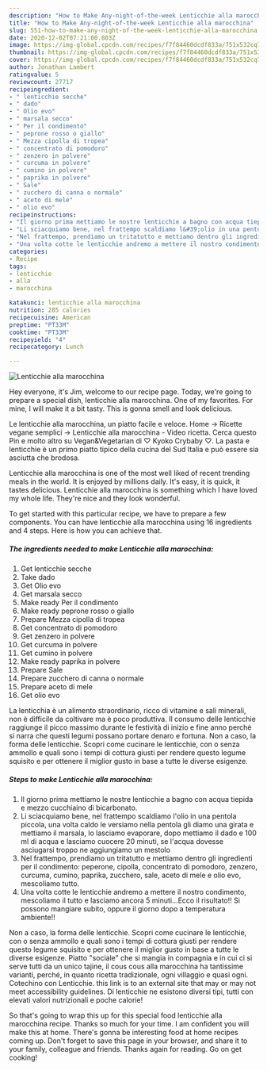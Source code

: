 ```yaml
---
description: "How to Make Any-night-of-the-week Lenticchie alla marocchina"
title: "How to Make Any-night-of-the-week Lenticchie alla marocchina"
slug: 551-how-to-make-any-night-of-the-week-lenticchie-alla-marocchina
date: 2020-12-02T07:21:00.803Z
image: https://img-global.cpcdn.com/recipes/f7f84460dcdf833a/751x532cq70/lenticchie-alla-marocchina-recipe-main-photo.jpg
thumbnail: https://img-global.cpcdn.com/recipes/f7f84460dcdf833a/751x532cq70/lenticchie-alla-marocchina-recipe-main-photo.jpg
cover: https://img-global.cpcdn.com/recipes/f7f84460dcdf833a/751x532cq70/lenticchie-alla-marocchina-recipe-main-photo.jpg
author: Jonathan Lambert
ratingvalue: 5
reviewcount: 27717
recipeingredient:
- " lenticchie secche"
- " dado"
- " Olio evo"
- " marsala secco"
- " Per il condimento"
- " peprone rosso o giallo"
- " Mezza cipolla di tropea"
- " concentrato di pomodoro"
- " zenzero in polvere"
- " curcuma in polvere"
- " cumino in polvere"
- " paprika in polvere"
- " Sale"
- " zucchero di canna o normale"
- " aceto di mele"
- " olio evo"
recipeinstructions:
- "Il giorno prima mettiamo le nostre lenticchie a bagno con acqua tiepida e mezzo cucchiaino di bicarbonato."
- "Li sciacquiamo bene, nel frattempo scaldiamo l&#39;olio in una pentola piccola, una volta caldo le versiamo nella pentola gli diamo una girata e mettiamo il marsala, lo lasciamo evaporare, dopo mettiamo il dado e 100 ml di acqua e lasciamo cuocere 20 minuti, se l&#39;acqua dovesse asciugarsi troppo ne aggiungiamo un mestolo"
- "Nel frattempo, prendiamo un tritatutto e mettiamo dentro gli ingredienti per il condimento: peperone, cipolla, concentrato di pomodoro, zenzero, curcuma, cumino, paprika, zucchero, sale, aceto di mele e olio evo, mescoliamo tutto."
- "Una volta cotte le lenticchie andremo a mettere il nostro condimento, mescoliamo il tutto e lasciamo ancora 5 minuti...Ecco il risultato!! Si possono mangiare subito, oppure il giorno dopo a temperatura ambiente!!"
categories:
- Recipe
tags:
- lenticchie
- alla
- marocchina

katakunci: lenticchie alla marocchina 
nutrition: 285 calories
recipecuisine: American
preptime: "PT33M"
cooktime: "PT33M"
recipeyield: "4"
recipecategory: Lunch

---
```



![Lenticchie alla marocchina](https://img-global.cpcdn.com/recipes/f7f84460dcdf833a/751x532cq70/lenticchie-alla-marocchina-recipe-main-photo.jpg)

Hey everyone, it's Jim, welcome to our recipe page. Today, we're going to prepare a special dish, lenticchie alla marocchina. One of my favorites. For mine, I will make it a bit tasty. This is gonna smell and look delicious.

Le lenticchie alla marocchina, un piatto facile e veloce. Home → Ricette vegane semplici → Lenticchie alla marocchina - Video ricetta. Cerca questo Pin e molto altro su Vegan&amp;Vegetarian di ♡ Kyoko Crybaby ♡. La pasta e lenticchie è un primo piatto tipico della cucina del Sud Italia e può essere sia asciutta che brodosa.

Lenticchie alla marocchina is one of the most well liked of recent trending meals in the world. It is enjoyed by millions daily. It's easy, it is quick, it tastes delicious. Lenticchie alla marocchina is something which I have loved my whole life. They're nice and they look wonderful.


To get started with this particular recipe, we have to prepare a few components. You can have lenticchie alla marocchina using 16 ingredients and 4 steps. Here is how you can achieve that.

<!--inarticleads1-->

##### The ingredients needed to make Lenticchie alla marocchina:

1. Get  lenticchie secche
1. Take  dado
1. Get  Olio evo
1. Get  marsala secco
1. Make ready  Per il condimento
1. Make ready  peprone rosso o giallo
1. Prepare  Mezza cipolla di tropea
1. Get  concentrato di pomodoro
1. Get  zenzero in polvere
1. Get  curcuma in polvere
1. Get  cumino in polvere
1. Make ready  paprika in polvere
1. Prepare  Sale
1. Prepare  zucchero di canna o normale
1. Prepare  aceto di mele
1. Get  olio evo


La lenticchia è un alimento straordinario, ricco di vitamine e sali minerali, non è difficile da coltivare ma è poco produttiva. Il consumo delle lenticchie raggiunge il picco massimo durante le festività di inizio e fine anno perché si narra che questi legumi possano portare denaro e fortuna. Non a caso, la forma delle lenticchie. Scopri come cucinare le lenticchie, con o senza ammollo e quali sono i tempi di cottura giusti per rendere questo legume squisito e per ottenere il miglior gusto in base a tutte le diverse esigenze. 

<!--inarticleads2-->

##### Steps to make Lenticchie alla marocchina:

1. Il giorno prima mettiamo le nostre lenticchie a bagno con acqua tiepida e mezzo cucchiaino di bicarbonato.
1. Li sciacquiamo bene, nel frattempo scaldiamo l&#39;olio in una pentola piccola, una volta caldo le versiamo nella pentola gli diamo una girata e mettiamo il marsala, lo lasciamo evaporare, dopo mettiamo il dado e 100 ml di acqua e lasciamo cuocere 20 minuti, se l&#39;acqua dovesse asciugarsi troppo ne aggiungiamo un mestolo
1. Nel frattempo, prendiamo un tritatutto e mettiamo dentro gli ingredienti per il condimento: peperone, cipolla, concentrato di pomodoro, zenzero, curcuma, cumino, paprika, zucchero, sale, aceto di mele e olio evo, mescoliamo tutto.
1. Una volta cotte le lenticchie andremo a mettere il nostro condimento, mescoliamo il tutto e lasciamo ancora 5 minuti...Ecco il risultato!! Si possono mangiare subito, oppure il giorno dopo a temperatura ambiente!!


Non a caso, la forma delle lenticchie. Scopri come cucinare le lenticchie, con o senza ammollo e quali sono i tempi di cottura giusti per rendere questo legume squisito e per ottenere il miglior gusto in base a tutte le diverse esigenze. Piatto &#34;sociale&#34; che si mangia in compagnia e in cui ci si serve tutti da un unico tajine, il cous cous alla marocchina ha tantissime varianti, perché, in quanto ricetta tradizionale, ogni villaggio e quasi ogni. Cotechino con Lenticchie. this link is to an external site that may or may not meet accessibility guidelines. Di lenticchie ne esistono diversi tipi, tutti con elevati valori nutrizionali e poche calorie! 

So that's going to wrap this up for this special food lenticchie alla marocchina recipe. Thanks so much for your time. I am confident you will make this at home. There's gonna be interesting food at home recipes coming up. Don't forget to save this page in your browser, and share it to your family, colleague and friends. Thanks again for reading. Go on get cooking!
